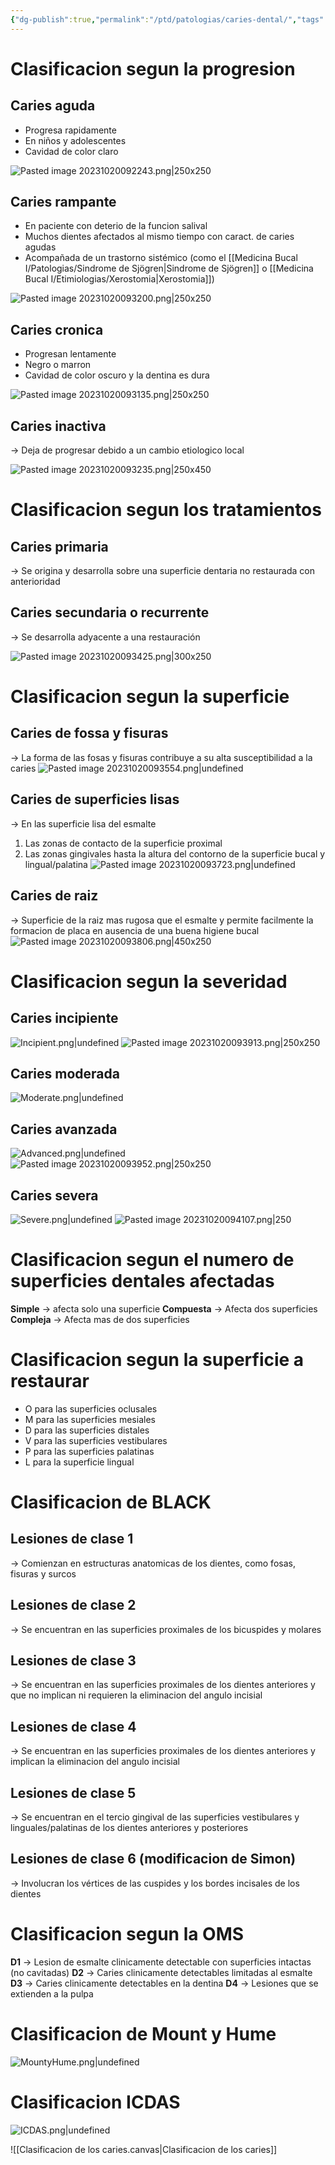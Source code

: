 ```yaml
---
{"dg-publish":true,"permalink":"/ptd/patologias/caries-dental/","tags":["gardenEntry"]}
---
```



# Clasificacion segun la progresion

## Caries aguda 

 - Progresa rapidamente
 - En niños y adolescentes
 - Cavidad de color claro
 
  ![Pasted image 20231020092243.png|250x250](/img/user/Cirugia%20Bucal%20I/Medias/Pasted%20image%2020231020092243.png)
## Caries rampante

- En paciente con deterio de la funcion salival 
- Muchos dientes afectados al mismo tiempo con caract. de caries agudas
- Acompañada de un trastorno sistémico (como el [[Medicina Bucal I/Patologias/Sindrome de Sjögren\|Sindrome de Sjögren]] o [[Medicina Bucal I/Etimiologias/Xerostomia\|Xerostomia]])

![Pasted image 20231020093200.png|250x250](/img/user/Cirugia%20Bucal%20I/Medias/Pasted%20image%2020231020093200.png)

## Caries cronica

- Progresan lentamente
- Negro o marron
- Cavidad de color oscuro y la dentina es dura

![Pasted image 20231020093135.png|250x250](/img/user/Cirugia%20Bucal%20I/Medias/Pasted%20image%2020231020093135.png)

## Caries inactiva

→ Deja de progresar debido a un cambio etiologico local

![Pasted image 20231020093235.png|250x450](/img/user/Cirugia%20Bucal%20I/Medias/Pasted%20image%2020231020093235.png)


# Clasificacion segun los tratamientos

## Caries primaria

→ Se origina y desarrolla sobre una superficie dentaria no restaurada con anterioridad

## Caries secundaria o recurrente

→ Se desarrolla adyacente a una restauración

![Pasted image 20231020093425.png|300x250](/img/user/Cirugia%20Bucal%20I/Medias/Pasted%20image%2020231020093425.png)


# Clasificacion segun la superficie

## Caries de fossa y fisuras

→ La forma de las fosas y fisuras contribuye a su alta susceptibilidad a la caries
![Pasted image 20231020093554.png|undefined](/img/user/Cirugia%20Bucal%20I/Medias/Pasted%20image%2020231020093554.png)

## Caries de superficies lisas

→ En las superficie lisa del esmalte
1. Las zonas de contacto de la superficie proximal
2. Las zonas gingivales hasta la altura del contorno de la superficie bucal y lingual/palatina
![Pasted image 20231020093723.png|undefined](/img/user/Cirugia%20Bucal%20I/Medias/Pasted%20image%2020231020093723.png)

## Caries de raiz

→ Superficie de la raiz mas rugosa que el esmalte y permite facilmente la formacion de placa en ausencia de una buena higiene bucal
![Pasted image 20231020093806.png|450x250](/img/user/Cirugia%20Bucal%20I/Medias/Pasted%20image%2020231020093806.png)


# Clasificacion segun la severidad

## Caries incipiente
![Incipient.png|undefined](/img/user/Cirugia%20Bucal%20I/Medias/Incipient.png)
![Pasted image 20231020093913.png|250x250](/img/user/Cirugia%20Bucal%20I/Medias/Pasted%20image%2020231020093913.png)
## Caries moderada
![Moderate.png|undefined](/img/user/Cirugia%20Bucal%20I/Medias/Moderate.png)
## Caries avanzada
![Advanced.png|undefined](/img/user/Cirugia%20Bucal%20I/Medias/Advanced.png)
![Pasted image 20231020093952.png|250x250](/img/user/Cirugia%20Bucal%20I/Medias/Pasted%20image%2020231020093952.png)

## Caries severa

![Severe.png|undefined](/img/user/Cirugia%20Bucal%20I/Medias/Severe.png)
![Pasted image 20231020094107.png|250](/img/user/Cirugia%20Bucal%20I/Medias/Pasted%20image%2020231020094107.png)
# Clasificacion segun el numero de superficies dentales afectadas

**Simple** → afecta solo una superficie
**Compuesta** → Afecta dos superficies
**Compleja** → Afecta mas de dos superficies


# Clasificacion segun la superficie a restaurar

- O para las superficies oclusales
- M para las superficies mesiales
- D para las superficies distales
- V para las superficies vestibulares
- P para las superficies palatinas
- L para la superficie lingual

# Clasificacion de BLACK

## Lesiones de clase 1 
→ Comienzan en estructuras anatomicas de los dientes, como fosas, fisuras y surcos

## Lesiones de clase 2
→ Se encuentran en las superficies proximales de los bicuspides y molares

## Lesiones de clase 3
→ Se encuentran en las superficies proximales de los dientes anteriores y que no implican ni requieren la eliminacion del angulo incisial

## Lesiones de clase 4
→ Se encuentran en las superficies proximales de los dientes anteriores y implican la eliminacion del angulo incisial

## Lesiones de clase 5
→ Se encuentran en el tercio gingival de las superficies vestibulares y linguales/palatinas de los dientes anteriores y posteriores

## Lesiones de clase 6 (modificacion de Simon)
→ Involucran los vértices de las cuspides y los bordes incisales de los dientes
# Clasificacion segun la OMS

**D1** → Lesion de esmalte clinicamente detectable con superficies intactas (no cavitadas)
**D2** → Caries clinicamente detectables limitadas al esmalte
**D3** → Caries clinicamente detectables en la dentina
**D4** → Lesiones que se extienden a la pulpa

# Clasificacion de Mount y Hume

![MountyHume.png|undefined](/img/user/Cirugia%20Bucal%20I/Medias/MountyHume.png)

# Clasificacion ICDAS

![ICDAS.png|undefined](/img/user/Cirugia%20Bucal%20I/Medias/ICDAS.png)


![[Clasificacion de los caries.canvas|Clasificacion de los caries]]




